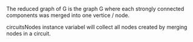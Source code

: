 The reduced graph of G is the graph G where each strongly connected components was merged into one vertice / node.circuitsNodes instance variabel will collect all nodes created by merging nodes in a circuit.